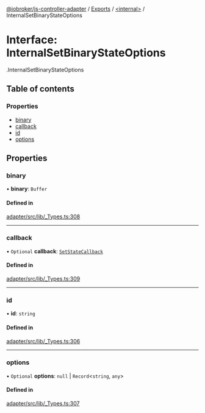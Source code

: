 [@iobroker/js-controller-adapter](../README.md) / [Exports](../modules.md) / [<internal\>](../modules/internal_.md) / InternalSetBinaryStateOptions

# Interface: InternalSetBinaryStateOptions

[<internal>](../modules/internal_.md).InternalSetBinaryStateOptions

## Table of contents

### Properties

- [binary](internal_.InternalSetBinaryStateOptions.md#binary)
- [callback](internal_.InternalSetBinaryStateOptions.md#callback)
- [id](internal_.InternalSetBinaryStateOptions.md#id)
- [options](internal_.InternalSetBinaryStateOptions.md#options)

## Properties

### binary

• **binary**: `Buffer`

#### Defined in

[adapter/src/lib/_Types.ts:308](https://github.com/ioBroker/ioBroker.js-controller/blob/3ea49298/packages/adapter/src/lib/_Types.ts#L308)

___

### callback

• `Optional` **callback**: [`SetStateCallback`](../modules/internal_.md#setstatecallback)

#### Defined in

[adapter/src/lib/_Types.ts:309](https://github.com/ioBroker/ioBroker.js-controller/blob/3ea49298/packages/adapter/src/lib/_Types.ts#L309)

___

### id

• **id**: `string`

#### Defined in

[adapter/src/lib/_Types.ts:306](https://github.com/ioBroker/ioBroker.js-controller/blob/3ea49298/packages/adapter/src/lib/_Types.ts#L306)

___

### options

• `Optional` **options**: ``null`` \| `Record`<`string`, `any`\>

#### Defined in

[adapter/src/lib/_Types.ts:307](https://github.com/ioBroker/ioBroker.js-controller/blob/3ea49298/packages/adapter/src/lib/_Types.ts#L307)
